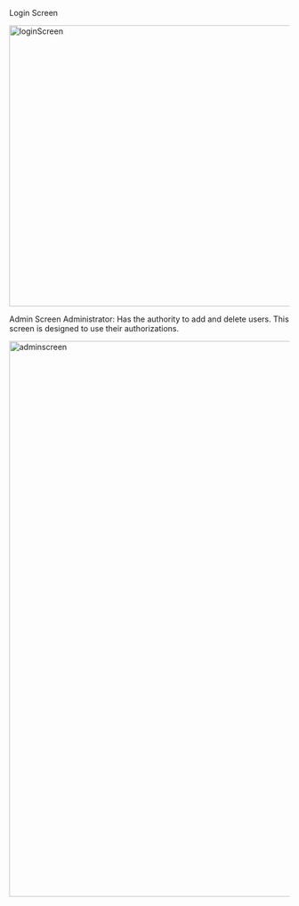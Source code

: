Login Screen

<img width="505" alt="loginScreen" src="https://github.com/gencberkacar/GA_Patika_W9_Final_Project/assets/154082410/93a671bc-2357-40b0-b5a5-a95033beb216">

Admin Screen
Administrator: Has the authority to add and delete users. This screen is designed to use their authorizations.

<img width="998" alt="adminscreen" src="https://github.com/gencberkacar/GA_Patika_W9_Final_Project/assets/154082410/48de670b-624a-44c0-9e1d-ab964b99a6f9">
